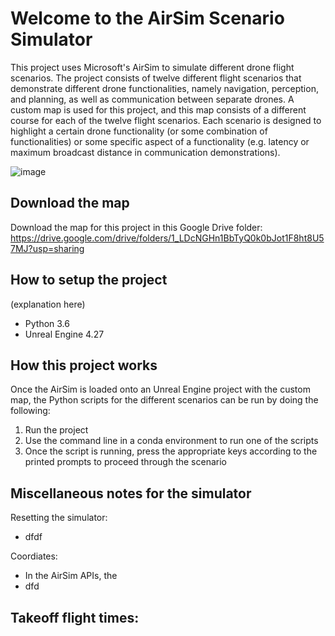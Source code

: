# Welcome to the AirSim Scenario Simulator

This project uses Microsoft's AirSim to simulate different drone flight scenarios. The project consists of twelve different flight scenarios that demonstrate different drone functionalities, namely navigation, perception, and planning, as well as communication between separate drones. A custom map is used for this project, and this map consists of a different course for each of the twelve flight scenarios.  Each scenario is designed to highlight a certain drone functionality (or some combination of functionalities) or some specific aspect of a functionality (e.g. latency or maximum broadcast distance in communication demonstrations).

![image](https://github.com/user-attachments/assets/e9ab848a-aeac-4a2a-9f70-78ee61507759)

## Download the map

Download the map for this project in this Google Drive folder: https://drive.google.com/drive/folders/1_LDcNGHn1BbTyQ0k0bJot1F8ht8U57MJ?usp=sharing

## How to setup the project

(explanation here)
- Python 3.6
- Unreal Engine 4.27

## How this project works

Once the AirSim is loaded onto an Unreal Engine project with the custom map, the Python scripts for the different scenarios can be run by doing the following:

1) Run the project
2) Use the command line in a conda environment to run one of the scripts
3) Once the script is running, press the appropriate keys according to the printed prompts to proceed through the scenario

## Miscellaneous notes for the simulator

Resetting the simulator:
- dfdf

Coordiates:
- In the AirSim APIs, the 
- dfd

Takeoff flight times:
- 
